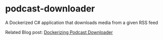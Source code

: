 # podcast-downloader
A Dockerized C# application that downloads media from a given RSS feed

Related Blog post: [Dockerizing Podcast Downloader](https://devpower.co.uk/tools/dockerizing-podcast-downloader/)